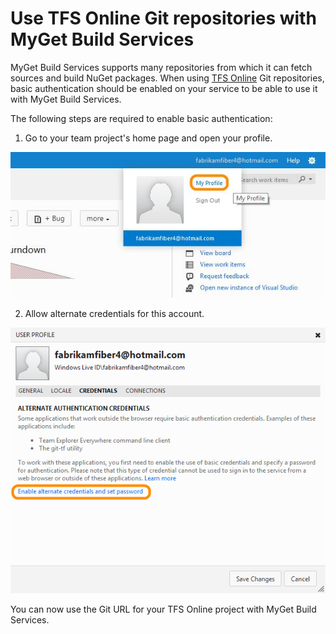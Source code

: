 # Use TFS Online Git repositories with MyGet Build Services

MyGet Build Services supports many repositories from which it can fetch sources and build NuGet packages. When using [TFS Online](http://tfs.visualstudio.com) Git repositories, basic authentication should be enabled on your service to be able to use it with MyGet Build Services.

The following steps are required to enable basic authentication:

1. Go to your team project's home page and open your profile.

![TFS Online profile](Images/tfsonline-profile.jpg)

2. Allow alternate credentials for this account.

![Allow alternate credentials](Images/tfsonline-allowalternate.jpg)

You can now use the Git URL for your TFS Online project with MyGet Build Services.